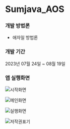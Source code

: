 # Sumjava_AOS

### 개발 방법론
- 애자일 방법론

### 개발 기간
2023년 07월 24일 ~ 08월 19일

### 앱 실행화면

![시작화면](https://github.com/Kyxxn/Sumjava_AOS/assets/129862357/c5b21a48-48e0-4541-9838-e09c5cbea60c)

![메인화면](https://github.com/Kyxxn/Sumjava_AOS/assets/129862357/07d58566-2e09-4075-b96b-7fe3de231a4e)

![실행화면](https://github.com/Kyxxn/Sumjava_AOS/assets/129862357/95e536f8-5790-4a44-abfa-b6d5540eb75c)

![저작권표기](https://github.com/Kyxxn/Sumjava_AOS/assets/129862357/9249ddd1-1ea7-46d7-af1d-afa985857c03)
